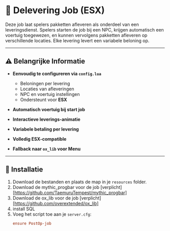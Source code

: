 # 🚚 Delevering Job (ESX)

Deze job laat spelers pakketten afleveren als onderdeel van een leveringsdienst. Spelers starten de job bij een NPC, krijgen automatisch een voertuig toegewezen, en kunnen vervolgens pakketten afleveren op verschillende locaties. Elke levering levert een variabele beloning op.

---

## ⚠️ Belangrijke Informatie

- **Eenvoudig te configureren via `config.lua`**
  - Beloningen per levering
  - Locaties van afleveringen
  - NPC en voertuig instellingen
  - Ondersteunt voor **ESX**

- **Automatisch voertuig bij start job**
- **Interactieve leverings-animatie**
- **Variabele betaling per levering**
- **Volledig ESX-compatible**
- **Fallback naar `ox_lib` voor Menu**

---

## 🔧 Installatie

1. Download de bestanden en plaats de map in je `resources` folder.
2. Download de mythic_progbar voor de job [verplicht] [https://github.com/TaemuruTempest/mythic_progbar]
3. Download de ox_lib voor de job [verplicht] [https://github.com/overextended/ox_lib]
4. install SQL
6. Voeg het script toe aan je `server.cfg`:
   ```cfg
   ensure PostOp-job

